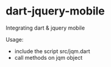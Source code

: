 dart-jquery-mobile
==================

Integrating dart &amp; jquery mobile

Usage:
- include the script src/jqm.dart
- call methods on jqm object
